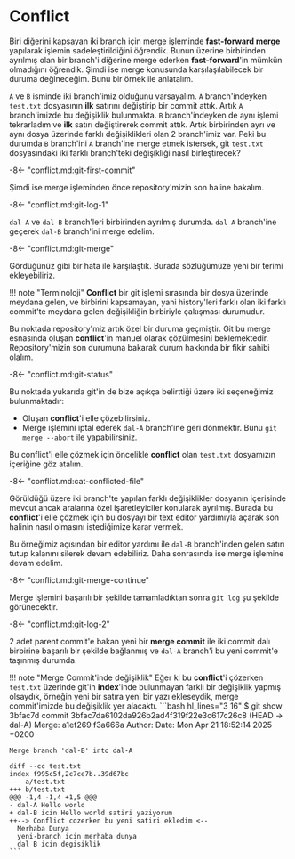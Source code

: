 # Conflict

Biri diğerini kapsayan iki branch için merge işleminde **fast-forward merge** yapılarak işlemin sadeleştirildiğini öğrendik. Bunun üzerine birbirinden ayrılmış olan bir branch'i diğerine merge ederken **fast-forward**'in mümkün olmadığını öğrendik. Şimdi ise merge konusunda karşılaşılabilecek bir duruma değineceğim. Bunu bir örnek ile anlatalım.

`A` ve `B` isminde iki branch'imiz olduğunu varsayalım. `A` branch'indeyken `test.txt` dosyasının **ilk** satırını değiştirip bir commit attık. Artık `A` branch'imizde bu değişiklik bulunmakta. `B` branch'indeyken de aynı işlemi tekrarladım ve **ilk** satırı değiştirerek commit attık. Artık birbirinden ayrı ve aynı dosya üzerinde farklı değişiklikleri olan 2 branch'imiz var. Peki bu durumda `B` branch'ini `A` branch'ine merge etmek istersek, git `test.txt` dosyasındaki iki farklı branch'teki değişikliği nasıl birleştirecek?

-8<- "conflict.md:git-first-commit"

Şimdi ise merge işleminden önce repository'mizin son haline bakalım.

-8<- "conflict.md:git-log-1"

`dal-A` ve `dal-B` branch'leri birbirinden ayrılmış durumda. `dal-A` branch'ine geçerek `dal-B` branch'ini merge edelim.

-8<- "conflict.md:git-merge"

Gördüğünüz gibi bir hata ile karşılaştık. Burada sözlüğümüze yeni bir terimi ekleyebiliriz.

!!! note "Terminoloji"
    **Conflict** bir git işlemi sırasında bir dosya üzerinde meydana gelen, ve birbirini kapsamayan, yani history'leri farklı olan iki farklı commit'te meydana gelen değişikliğin birbiriyle çakışması durumudur.

Bu noktada repository'miz artık özel bir duruma geçmiştir. Git bu merge esnasında oluşan **conflict**'in manuel olarak çözülmesini beklemektedir. Repository'mizin son durumuna bakarak durum hakkında bir fikir sahibi olalım.

-8<- "conflict.md:git-status"

Bu noktada yukarıda git'in de bize açıkça belirttiği üzere iki seçeneğimiz bulunmaktadır:

- Oluşan **conflict**'i elle çözebilirsiniz.
- Merge işlemini iptal ederek `dal-A` branch'ine geri dönmektir. Bunu `git merge --abort` ile yapabilirsiniz.

Bu conflict'i elle çözmek için öncelikle **conflict** olan `test.txt` dosyamızın içeriğine göz atalım.

-8<- "conflict.md:cat-conflicted-file"

Görüldüğü üzere iki branch'te yapılan farklı değişiklikler dosyanın içerisinde mevcut ancak aralarına özel işaretleyiciler konularak ayrılmış. Burada bu **conflict**'i elle çözmek için bu dosyayı bir text editor yardımıyla açarak son halinin nasıl olmasını istediğimize karar vermek.

Bu örneğimiz açısından bir editor yardımı ile `dal-B` branch'inden gelen satırı tutup kalanını silerek devam edebiliriz. Daha sonrasında ise merge işlemine devam edelim.

-8<- "conflict.md:git-merge-continue"

Merge işlemini başarılı bir şekilde tamamladıktan sonra `git log` şu şekilde görünecektir.

-8<- "conflict.md:git-log-2"

2 adet parent commit'e bakan yeni bir **merge commit** ile iki commit dalı birbirine başarılı bir şekilde bağlanmış ve `dal-A` branch'i bu yeni commit'e taşınmış durumda.

!!! note "Merge Commit'inde değişiklik"
    Eğer ki bu **conflict**'i çözerken `test.txt` üzerinde git'in **index**'inde bulunmayan farklı bir değişiklik yapmış olsaydık, örneğin yeni bir satıra yeni bir yazı ekleseydik, merge commit'imizde bu değişiklik yer alacaktı.
    ```bash hl_lines="3 16"
    $ git show 3bfac7d
    commit 3bfac7da6102da926b2ad4f319f22e3c617c26c8 (HEAD -> dal-A)
    Merge: a1ef269 f3a666a
    Author: <username> <email>
    Date:   Mon Apr 21 18:52:14 2025 +0200

    Merge branch 'dal-B' into dal-A

    diff --cc test.txt
    index f995c5f,2c7ce7b..39d67bc
    --- a/test.txt
    +++ b/test.txt
    @@@ -1,4 -1,4 +1,5 @@@
    - dal-A Hello world
    + dal-B icin Hello world satiri yaziyorum
    ++--> Conflict cozerken bu yeni satiri ekledim <--
      Merhaba Dunya
      yeni-branch icin merhaba dunya
      dal B icin degisiklik
    ```